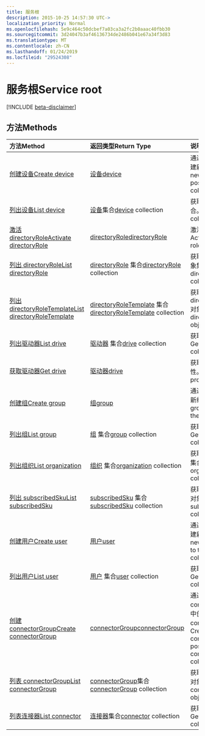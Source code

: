 ```yaml
---
title: 服务根
description: 2015-10-25 14:57:30 UTC->
localization_priority: Normal
ms.openlocfilehash: 5e9c464c50dcbef7a03ca3a2fc2b0aaac40fbb30
ms.sourcegitcommit: 3d24047b3af46136734de2486b041e67a34f3d83
ms.translationtype: MT
ms.contentlocale: zh-CN
ms.lasthandoff: 01/24/2019
ms.locfileid: "29524308"
---
```

# <a name="service-root"></a><span data-ttu-id="848b7-103">服务根</span><span class="sxs-lookup"><span data-stu-id="848b7-103">Service root</span></span>

[!INCLUDE [beta-disclaimer](../../includes/beta-disclaimer.md)]

## <a name="methods"></a><span data-ttu-id="848b7-104">方法</span><span class="sxs-lookup"><span data-stu-id="848b7-104">Methods</span></span>



| <span data-ttu-id="848b7-105">方法</span><span class="sxs-lookup"><span data-stu-id="848b7-105">Method</span></span>           | <span data-ttu-id="848b7-106">返回类型</span><span class="sxs-lookup"><span data-stu-id="848b7-106">Return Type</span></span>    |<span data-ttu-id="848b7-107">说明</span><span class="sxs-lookup"><span data-stu-id="848b7-107">Description</span></span>|
|:---------------|:--------|:----------|
|[<span data-ttu-id="848b7-108">创建设备</span><span class="sxs-lookup"><span data-stu-id="848b7-108">Create device</span></span>](../api/device-post-devices.md) |[<span data-ttu-id="848b7-109">设备</span><span class="sxs-lookup"><span data-stu-id="848b7-109">device</span></span>](device.md)| <span data-ttu-id="848b7-110">通过发布到设备集合创建新设备。</span><span class="sxs-lookup"><span data-stu-id="848b7-110">Create a new device by posting to the devices collection.</span></span>|
|[<span data-ttu-id="848b7-111">列出设备</span><span class="sxs-lookup"><span data-stu-id="848b7-111">List device</span></span>](../api/device-list.md) | <span data-ttu-id="848b7-112">[设备](device.md)集合</span><span class="sxs-lookup"><span data-stu-id="848b7-112">[device](device.md) collection</span></span> |<span data-ttu-id="848b7-113">获取 device 对象集合。</span><span class="sxs-lookup"><span data-stu-id="848b7-113">Get device object collection.</span></span> |
|[<span data-ttu-id="848b7-114">激活 directoryRole</span><span class="sxs-lookup"><span data-stu-id="848b7-114">Activate directoryRole</span></span>](../api/directoryrole-post-directoryroles.md) | [<span data-ttu-id="848b7-115">directoryRole</span><span class="sxs-lookup"><span data-stu-id="848b7-115">directoryRole</span></span>](directoryrole.md) |<span data-ttu-id="848b7-116">激活目录角色。</span><span class="sxs-lookup"><span data-stu-id="848b7-116">Activate a directory role.</span></span> |
|[<span data-ttu-id="848b7-117">列出 directoryRole</span><span class="sxs-lookup"><span data-stu-id="848b7-117">List directoryRole</span></span>](../api/directoryrole-list.md) | <span data-ttu-id="848b7-118">[directoryRole](directoryrole.md) 集合</span><span class="sxs-lookup"><span data-stu-id="848b7-118">[directoryRole](directoryrole.md) collection</span></span> |<span data-ttu-id="848b7-119">获取 directoryRole 对象集合。</span><span class="sxs-lookup"><span data-stu-id="848b7-119">Get directoryRole object collection.</span></span> |
|[<span data-ttu-id="848b7-120">列出 directoryRoleTemplate</span><span class="sxs-lookup"><span data-stu-id="848b7-120">List directoryRoleTemplate</span></span>](../api/directoryroletemplate-list.md) | <span data-ttu-id="848b7-121">[directoryRoleTemplate](directoryroletemplate.md) 集合</span><span class="sxs-lookup"><span data-stu-id="848b7-121">[directoryRoleTemplate](directoryroletemplate.md) collection</span></span> |<span data-ttu-id="848b7-122">获取 directoryRoleTemplate 对象集合。</span><span class="sxs-lookup"><span data-stu-id="848b7-122">Get directoryRoleTemplate object collection.</span></span> |
|[<span data-ttu-id="848b7-123">列出驱动器</span><span class="sxs-lookup"><span data-stu-id="848b7-123">List drive</span></span>](../api/drive-list.md) | <span data-ttu-id="848b7-124">[驱动器](drive.md) 集合</span><span class="sxs-lookup"><span data-stu-id="848b7-124">[drive](drive.md) collection</span></span> |<span data-ttu-id="848b7-125">获取 drive 对象集合。</span><span class="sxs-lookup"><span data-stu-id="848b7-125">Get drive object collection.</span></span> |
|[<span data-ttu-id="848b7-126">获取驱动器</span><span class="sxs-lookup"><span data-stu-id="848b7-126">Get drive</span></span>](../api/drive-get.md) | [<span data-ttu-id="848b7-127">驱动器</span><span class="sxs-lookup"><span data-stu-id="848b7-127">drive</span></span>](drive.md)  |<span data-ttu-id="848b7-128">获取 drive 对象的属性。</span><span class="sxs-lookup"><span data-stu-id="848b7-128">Get drive object properties.</span></span> |
|[<span data-ttu-id="848b7-129">创建组</span><span class="sxs-lookup"><span data-stu-id="848b7-129">Create group</span></span>](../api/group-post-groups.md) |[<span data-ttu-id="848b7-130">组</span><span class="sxs-lookup"><span data-stu-id="848b7-130">group</span></span>](group.md)| <span data-ttu-id="848b7-131">通过发布到组集合创建新组。</span><span class="sxs-lookup"><span data-stu-id="848b7-131">Create a new group by posting to the groups collection.</span></span>|
|[<span data-ttu-id="848b7-132">列出组</span><span class="sxs-lookup"><span data-stu-id="848b7-132">List group</span></span>](../api/group-list.md) | <span data-ttu-id="848b7-133">[组](group.md) 集合</span><span class="sxs-lookup"><span data-stu-id="848b7-133">[group](group.md) collection</span></span> |<span data-ttu-id="848b7-134">获取 group 对象集合。</span><span class="sxs-lookup"><span data-stu-id="848b7-134">Get group object collection.</span></span> |
|[<span data-ttu-id="848b7-135">列出组织</span><span class="sxs-lookup"><span data-stu-id="848b7-135">List organization</span></span>](../api/organization-list.md) | <span data-ttu-id="848b7-136">[组织](organization.md) 集合</span><span class="sxs-lookup"><span data-stu-id="848b7-136">[organization](organization.md) collection</span></span> |<span data-ttu-id="848b7-137">获取 organization 对象集合。</span><span class="sxs-lookup"><span data-stu-id="848b7-137">Get organization object collection.</span></span> |
|[<span data-ttu-id="848b7-138">列出 subscribedSku</span><span class="sxs-lookup"><span data-stu-id="848b7-138">List subscribedSku</span></span>](../api/subscribedsku-list.md) | <span data-ttu-id="848b7-139">[subscribedSku](subscribedsku.md) 集合</span><span class="sxs-lookup"><span data-stu-id="848b7-139">[subscribedSku](subscribedsku.md) collection</span></span> |<span data-ttu-id="848b7-140">获取 subscribedSku 对象集合。</span><span class="sxs-lookup"><span data-stu-id="848b7-140">Get subscribedSku object collection.</span></span> |
|[<span data-ttu-id="848b7-141">创建用户</span><span class="sxs-lookup"><span data-stu-id="848b7-141">Create user</span></span>](../api/user-post-users.md) |[<span data-ttu-id="848b7-142">用户</span><span class="sxs-lookup"><span data-stu-id="848b7-142">user</span></span>](user.md)| <span data-ttu-id="848b7-143">通过发布到用户集合创建新用户。</span><span class="sxs-lookup"><span data-stu-id="848b7-143">Create a new user by posting to the users collection.</span></span>|
|[<span data-ttu-id="848b7-144">列出用户</span><span class="sxs-lookup"><span data-stu-id="848b7-144">List user</span></span>](../api/user-list.md) | <span data-ttu-id="848b7-145">[用户](user.md) 集合</span><span class="sxs-lookup"><span data-stu-id="848b7-145">[user](user.md) collection</span></span> |<span data-ttu-id="848b7-146">获取 user 对象集合。</span><span class="sxs-lookup"><span data-stu-id="848b7-146">Get user object collection.</span></span> |
|[<span data-ttu-id="848b7-147">创建 connectorGroup</span><span class="sxs-lookup"><span data-stu-id="848b7-147">Create connectorGroup</span></span>](../api/connectorgroup-post-connectorgroups.md) |[<span data-ttu-id="848b7-148">connectorGroup</span><span class="sxs-lookup"><span data-stu-id="848b7-148">connectorGroup</span></span>](connectorgroup.md)|<span data-ttu-id="848b7-149">通过发布到 connectorGroups 集合中创建新 connectorGroup。</span><span class="sxs-lookup"><span data-stu-id="848b7-149">Create a new connectorGroup by posting to the connectorGroups collection.</span></span>|
|[<span data-ttu-id="848b7-150">列表 connectorGroup</span><span class="sxs-lookup"><span data-stu-id="848b7-150">List connectorGroup</span></span>](../api/connectorgroup-list.md) | <span data-ttu-id="848b7-151">[connectorGroup](connectorgroup.md)集合</span><span class="sxs-lookup"><span data-stu-id="848b7-151">[connectorGroup](connectorgroup.md) collection</span></span> |<span data-ttu-id="848b7-152">获取 connectorGroup 对象集合。</span><span class="sxs-lookup"><span data-stu-id="848b7-152">Get connectorGroup object collection.</span></span> |
|[<span data-ttu-id="848b7-153">列表连接器</span><span class="sxs-lookup"><span data-stu-id="848b7-153">List connector</span></span>](../api/connector-list.md) | <span data-ttu-id="848b7-154">[连接器](connector.md)集合</span><span class="sxs-lookup"><span data-stu-id="848b7-154">[connector](connector.md) collection</span></span> |<span data-ttu-id="848b7-155">获取连接器对象集合。</span><span class="sxs-lookup"><span data-stu-id="848b7-155">Get connector object collection.</span></span> |

<!-- uuid: 8fcb5dbc-d5aa-4681-8e31-b001d5168d79
2015-10-25 14:57:30 UTC -->
<!--
{
  "type": "#page.annotation",
  "description": "Service root",
  "keywords": "",
  "section": "documentation",
  "tocPath": "",
  "suppressions": [
    "Error: /api-reference/beta/resources/service-root.md:\r\n      Exception processing links.\r\n    System.ArgumentException: Link Definition was null. Link text: !INCLUDE [beta-disclaimer](../../includes/beta-disclaimer.md)\r\n      at ApiDoctor.Validation.DocFile.get_LinkDestinations()\r\n      at ApiDoctor.Validation.DocSet.ValidateLinks(Boolean includeWarnings, String[] relativePathForFiles, IssueLogger issues, Boolean requireFilenameCaseMatch, Boolean printOrphanedFiles)"
  ]
}
-->
